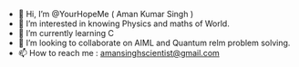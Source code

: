 - 👋 Hi, I’m @YourHopeMe ( Aman Kumar Singh )
- 👀 I’m interested in  knowing Physics and maths of World.
- 🌱 I’m currently learning C
- 💞️ I’m looking to collaborate on AIML and Quantum  relm problem solving.
- 📫 How to reach me : amansinghscientist@gmail.com

<!---
YourHopeMe/YourHopeMe is a ✨ special ✨ repository because its `README.md` (this file) appears on your GitHub profile.
You can click the Preview link to take a look at your changes.
--->
